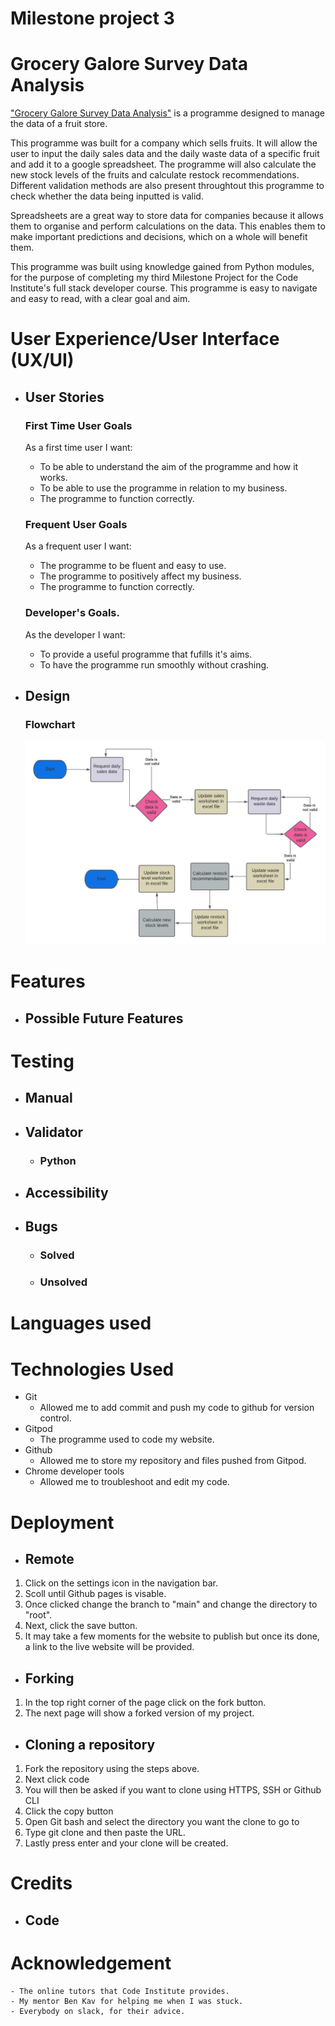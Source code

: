 # Milestone project 3
# Grocery Galore Survey Data Analysis

["Grocery Galore Survey Data Analysis"]() is a programme designed to manage the data of a fruit store.

This programme was built for a company which sells fruits. It will allow the user to input the daily sales data and the daily waste data of a specific fruit and add it to a google spreadsheet. The programme will also calculate the new stock levels of the fruits and calculate restock recommendations. Different validation methods are also present throughtout this programme to check whether the data being inputted is valid.

Spreadsheets are a great way to store data for companies because it allows them to organise and perform calculations on the data. This enables them to make important predictions and decisions, which on a whole will benefit them. 

This programme was built using knowledge gained from Python modules, for the purpose of completing my third Milestone Project for the Code Institute's full stack developer course. This programme is easy to navigate and easy to read, with a clear goal and aim. 

 # User Experience/User Interface (UX/UI)

 - ## User Stories
   ### First Time User Goals
   As a first time user I want: 
   - To be able to understand the aim of the programme and how it works. 
   - To be able to use the programme in relation to my business. 
   - The programme to function correctly. 

   ### Frequent User Goals
   As a frequent user I want:
   - The programme to be fluent and easy to use. 
   - The programme to positively affect my business.
   - The programme to function correctly. 

   ### Developer's Goals.
   As the developer I want:
   - To provide a useful programme that fufills it's aims. 
   - To have the programme run smoothly without crashing. 
   
 
 - ## Design 
   ### Flowchart
   ![A screenshot of my flowchart](/assets/flowchart.jpeg)


 # Features


 - ## Possible Future Features
   
    
 # Testing 
 - ## Manual 
   

 - ## Validator 

   - ### Python
     

  - ## Accessibility 
    
  
- ## Bugs 
   - ### Solved 
    

   - ### Unsolved 
     
      
 # Languages used 


 # Technologies Used 
   - Git 
     - Allowed me to add commit and push my code to github for version control. 
   - Gitpod 
     - The programme used to code my website.
   - Github 
     - Allowed me to store my repository and files pushed from Gitpod. 
   - Chrome developer tools 
     - Allowed me to troubleshoot and edit my code.
   
  
 # Deployment
  - ## Remote 
   1. Click on the settings icon in the navigation bar.
   2. Scoll until Github pages is visable.
   3. Once clicked change the branch to "main" and change the directory to "root". 
   4. Next, click the save button.  
   5. It may take a few moments for the website to publish but once its done, a link to the live website will be provided. 

  - ## Forking
   1. In the top right corner of the page click on the fork button. 
   2. The next page will show a forked version of my project. 

  - ## Cloning a repository
   1. Fork the repository using the steps above. 
   2. Next click code 
   3. You will then be asked if you want to clone using HTTPS, SSH or Github CLI
   4. Click the copy button
   5. Open Git bash and select the directory you want the clone to go to
   6. Type git clone and then paste the URL. 
   7. Lastly press enter and your clone will be created. 

 # Credits
 - ## Code
 
   

 # Acknowledgement 
    - The online tutors that Code Institute provides. 
    - My mentor Ben Kav for helping me when I was stuck. 
    - Everybody on slack, for their advice. 
